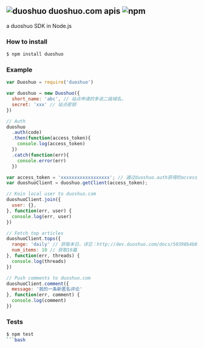 ![duoshuo](http://ww1.sinaimg.cn/large/61ff0de3gw1e78kmsw0q0j200z00z0si.jpg) duoshuo.com apis ![npm](https://badge.fury.io/js/duoshuo.png)
---

a duoshuo SDK in Node.js

### How to install

```bash
$ npm install duoshuo
```

### Example

```js
var Duoshuo = require('duoshuo')

var duoshuo = new Duoshuo({
  short_name: 'abc', // 站点申请的多说二级域名。
  secret: 'xxx' // 站点密钥
})

// Auth
duoshuo
  .auth(code)
  .then(function(access_token){
    console.log(access_token)
  })
  .catch(function(err){
    console.error(err)
  })

var access_token = 'xxxxxxxxxxxxxxxxxx'; // 通过duoshuo.auth获得的access_token
var duoshuoClient = duoshuo.getClient(access_token);

// Koin local user to duoshuo.com
duoshuoClient.join({
  user: {},
}, function(err, user) {
  console.log(err, user)
})

// Fetch top articles
duoshuoClient.tops({
  range: 'daily' // 获取本日，详见：http://dev.duoshuo.com/docs/50398b4b8551ece011000023
  num_items: 10 // 获取10篇
}, function(err, threads) {
  console.log(threads)
})

// Push comments to duoshuo.com
duoshuoClient.comment({
  message: '我的一条新匿名评论'   
}, function(err, comment) {
  console.log(comment)
})
```

### Tests

```bash
$ npm test
```bash

